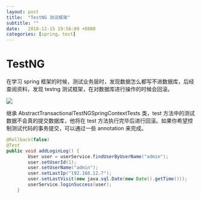 ```yaml
---
layout: post
title:  "TestNG 测试框架"
subtitle: ""
date:   2018-12-15 19:56:09 +0800
categories: [spring，test]
---
```


# TestNG

在学习 spring 框架的时候，测试业务层时，发现数据怎么都写不进数据库，后经查阅资料，发现 testng 测试框架，在对数据库进行操作的时候会回滚。

![](F:\Rickylss.github.io\pictures\testng_rollback.png)

继承 AbstractTransactionalTestNGSpringContextTests 类，test 方法中的测试数据不会真的提交数据库，他将在 test 方法执行完毕后进行回滚。如果你希望控制测试代码的事务提交，可以通过一些 annotation 来完成。 

```java
@Rollback(false)
@Test
public void addLoginLog() {
        User user = userService.findUserByUserName("admin");
        user.setUserId(1);
        user.setUserName("admin");
        user.setLastIp("192.168.12.7");
        user.setLastVisit(new java.sql.Date(new Date().getTime()));
        userService.loginSuccess(user);
    }
```

